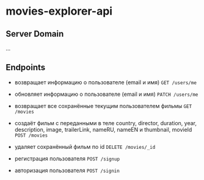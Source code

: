 # movies-explorer-api

## Server Domain

...

## Endpoints

- возвращает информацию о пользователе (email и имя)
  `GET /users/me`

- обновляет информацию о пользователе (email и имя)
  `PATCH /users/me`

- возвращает все сохранённые текущим пользователем фильмы
  `GET /movies`

- создаёт фильм с переданными в теле country, director, duration, year, description, image, trailerLink, nameRU, nameEN и thumbnail, movieId
  `POST /movies`

- удаляет сохранённый фильм по id
  `DELETE /movies/_id`

- регистрация пользователя
  `POST /signup`

- авторизация пользователя
  `POST /signin`
